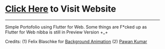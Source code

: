 # [Click Here](https://harshchaudhary.ml/Flutter_for_Web-Test) to Visit Website
___

Simple Portofolio using Flutter for Web.
Some things are F*cked up as Flutter for Web
nibba is still in Preview Version +_+

Credits: (1) Felix Blaschke for 
[Background Animation](https://github.com/felixblaschke/simple_animations_example_app)
(2) [Pawan Kumar](https://github.com/iampawan)
